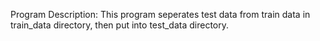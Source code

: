 Program Description:
	This program seperates test data from train data in train_data directory, then put into test_data directory.

